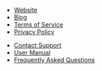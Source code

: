 <ul class="plain box">
    <li class="list-item">
        <a href="https://mosi.link/" target="_blank" class="plain double-padded horizontal spacing center-aligning layout">
            <i class="fa-globe block"></i>
            <div class="stretch">Website</div>
            <i class="subtle block fa-external-link"></i>
        </a>
    </li>
    <li class="list-item">
        <a href="https://mosi.link/blog/" target="_blank" class="plain double-padded horizontal spacing center-aligning layout">
            <i class="fa-megaphone block"></i>
            <div class="stretch">Blog</div>
            <i class="subtle block fa-external-link"></i>
        </a>
    </li>
    <li class="list-item">
        <a href="https://mosi.link/tos/" target="_blank" class="plain double-padded horizontal spacing center-aligning layout">
            <i class="fa-file-lines block"></i>
            <div class="stretch">Terms of Service</div>
            <i class="subtle block fa-external-link"></i>
        </a>
    </li>
    <li class="list-item">
        <a href="https://https://docs.mosi.link/privacy/" target="_blank" class="plain double-padded horizontal spacing center-aligning layout">
            <i class="fa-blinds block"></i>
            <div class="stretch">Privacy Policy</div>
            <i class="subtle block fa-external-link"></i>
        </a>
    </li>
</ul>

<ul class="plain box">
    <li class="list-item">
        <a href="mailto:support@padloc.app" target="_blank" class="plain double-padded horizontal spacing center-aligning layout">
            <i class="fa-envelope block"></i>
            <div class="stretch">Contact Support</div>
            <i class="subtle block fa-external-link"></i>
        </a>
    </li>
    <li class="list-item">
        <a href="https://https://docs.mosi.link/manual/" target="_blank" class="plain double-padded horizontal spacing center-aligning layout">
            <i class="fa-book block"></i>
            <div class="stretch">User Manual</div>
            <i class="subtle block fa-external-link"></i>
        </a>
    </li>
    <li class="list-item">
        <a href="https://https://docs.mosi.link/questions/" target="_blank" class="plain double-padded horizontal spacing center-aligning layout">
            <i class="fa-comments-question block"></i>
            <div class="stretch">Frequently Asked Questions</div>
            <i class="subtle block fa-external-link"></i>
        </a>
    </li>
</ul>
